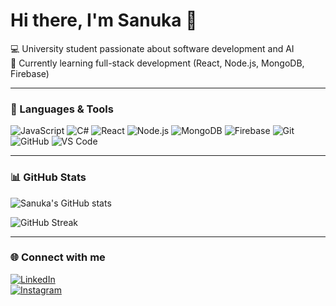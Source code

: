 # Hi there, I'm Sanuka 👋  

💻 University student passionate about software development and AI  
🌱 Currently learning full-stack development (React, Node.js, MongoDB, Firebase)    

---

### 🔧 Languages & Tools
![JavaScript](https://img.shields.io/badge/JavaScript-F7DF1E?style=flat&logo=javascript&logoColor=black)
![C#](https://img.shields.io/badge/C%23-239120?style=flat&logo=c-sharp&logoColor=white)
![React](https://img.shields.io/badge/React-20232A?style=flat&logo=react&logoColor=61DAFB)
![Node.js](https://img.shields.io/badge/Node.js-43853D?style=flat&logo=node.js&logoColor=white)
![MongoDB](https://img.shields.io/badge/MongoDB-4EA94B?style=flat&logo=mongodb&logoColor=white)
![Firebase](https://img.shields.io/badge/Firebase-FFCA28?style=flat&logo=firebase&logoColor=black)
![Git](https://img.shields.io/badge/Git-F05032?style=flat&logo=git&logoColor=white)
![GitHub](https://img.shields.io/badge/GitHub-181717?style=flat&logo=github&logoColor=white)
![VS Code](https://img.shields.io/badge/VS%20Code-0078d7?style=flat&logo=visual-studio-code&logoColor=white)

---

### 📊 GitHub Stats
![Sanuka's GitHub stats](https://github-readme-stats.vercel.app/api?username=sanuka27&show_icons=true&theme=tokyonight)  
 

![GitHub Streak](https://streak-stats.demolab.com/?user=sanuka27&theme=tokyonight&hide_border=true)

---

### 🌐 Connect with me  
[![LinkedIn](https://img.shields.io/badge/LinkedIn-blue?style=flat&logo=linkedin)](https://www.linkedin.com/in/sanuka-marasinghe/)  
[![Instagram](https://img.shields.io/badge/Instagram-%23E4405F.svg?&style=flat&logo=instagram&logoColor=white)](https://www.instagram.com/sanuka.mar/)
